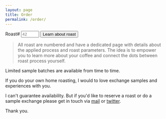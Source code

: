 ```yaml
---
layout: page
title: Order
permalink: /order/
---
```


<script>
function process()
{
var url="{{ site.baseurl }}/" + document.getElementById("roastID").value;
location.href=url;
return false;
}
</script>

<p class="roast-lookup">
<form action="{{ site.baseurl }}/" onSubmit="return process();">
  <span>Roast#</span>
  <input type="text" name="Roast #" id="roastID" placeholder="42" maxlength="2" size="4" />
  <input type="submit" value="Learn about roast" />
</form>
</p>

> All roast are numbered and have a dedicated page with details about the applied process and roast parameters. The idea is to empower you to learn more about your coffee and connect the dots between roast process yourself.

Limited sample batches are available from time to time.  

If you do your own home roasting, I would to love exchange samples and experiences with you.

I can't guarantee availability. But if you'd like to reserve a roast or do a sample exchange please get in touch via <a href="mailto:hello@plontsch.de">mail</a> or <a href="https://twitter.com/berndplontsch">twitter</a>.

Thank you.

